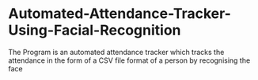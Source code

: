 # Automated-Attendance-Tracker-Using-Facial-Recognition
The Program is an automated attendance tracker which tracks the attendance in the form of a CSV file format of a person by recognising the face
